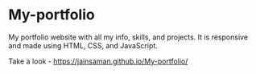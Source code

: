 # My-portfolio
My portfolio website with all my info, skills, and projects. It is responsive and made using HTML, CSS, and JavaScript.

Take a look - https://jainsaman.github.io/My-portfolio/
